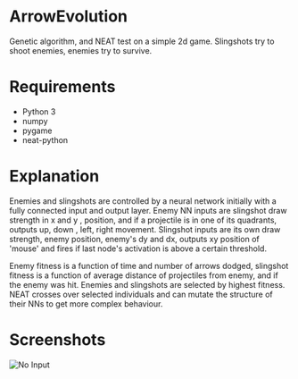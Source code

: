 # ArrowEvolution
Genetic algorithm, and NEAT test on a simple 2d game. Slingshots try to shoot enemies, enemies try to survive.

# Requirements
- Python 3
- numpy
- pygame
- neat-python

# Explanation
Enemies and slingshots are controlled by a neural network initially with a fully connected input and output layer. 
Enemy NN inputs are slingshot draw strength in x and y , position, and if a projectile is in one of its quadrants, outputs up, down , left, right movement.
Slingshot inputs are its own draw strength, enemy position, enemy's dy and dx, outputs xy position of 'mouse' and fires if last node's activation is above a certain threshold.

Enemy fitness is a function of time and number of arrows dodged, slingshot fitness is a function of average distance of projectiles from enemy, and if the enemy was hit.
Enemies and slingshots are selected by highest fitness. NEAT crosses over selected individuals and can mutate the structure of their NNs to get more complex behaviour.

# Screenshots
![No Input](https://i.postimg.cc/267rnMy5/midgame.png)
